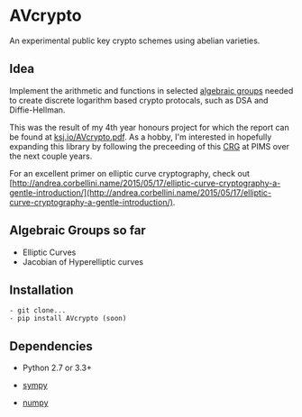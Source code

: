 AVcrypto
========

An experimental public key crypto schemes using abelian varieties.

Idea 
------

Implement the arithmetic and functions in selected [algebraic groups](http://en.wikipedia.org/wiki/Algebraic_group) needed to create discrete logarithm based crypto protocals, such as DSA and Diffie-Hellman. 

This was the result of my 4th year honours project for which the report can be found at [ksj.io/AVcrypto.pdf](http://ksj.io/AVcrypto.pdf). As a hobby, I'm interested in hopefully expanding this library by following the preceeding of this [CRG](https://www.pims.math.ca/scientific/collaborative-research-groups/crg-explicit-methods-abelian-varieties-2015-2018) at PIMS over the next couple years.

For an excellent primer on elliptic curve cryptography, check out [http://andrea.corbellini.name/2015/05/17/elliptic-curve-cryptography-a-gentle-introduction/](http://andrea.corbellini.name/2015/05/17/elliptic-curve-cryptography-a-gentle-introduction/).

Algebraic Groups so far
------

- Elliptic Curves
- Jacobian of Hyperelliptic curves 

Installation 
------------------
	- git clone... 
	- pip install AVcrypto (soon)

Dependencies
------------

- Python 2.7 or 3.3+

- [sympy](http://www.sympy.org/en/index.html)

- [numpy](http://www.numpy.org/)







